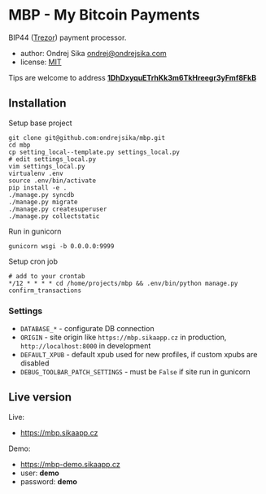 # MBP - My Bitcoin Payments

BIP44 ([Trezor](http://bitcointrezor.com)) payment processor.

- author: Ondrej Sika <ondrej@ondrejsika.com>
- license: [MIT](https://ondrejsika.com/license/mit.txt)

Tips are welcome to address [__1DhDxyquETrhKk3m6TkHreegr3yFmf8FkB__](https://blockchain.info/address/1DhDxyquETrhKk3m6TkHreegr3yFmf8FkB)

## Installation

Setup base project

    git clone git@github.com:ondrejsika/mbp.git
    cd mbp
    cp setting_local--template.py settings_local.py
    # edit settings_local.py
    vim settings_local.py
    virtualenv .env
    source .env/bin/activate
    pip install -e .
    ./manage.py syncdb
    ./manage.py migrate
    ./manage.py createsuperuser
    ./manage.py collectstatic

Run in gunicorn

    gunicorn wsgi -b 0.0.0.0:9999

Setup cron job

    # add to your crontab
    */12 * * * * cd /home/projects/mbp && .env/bin/python manage.py confirm_transactions


### Settings

- `DATABASE_*` - configurate DB connection
- `ORIGIN` - site origin like `https://mbp.sikaapp.cz` in production, `http://localhost:8000` in development
- `DEFAULT_XPUB` - default xpub used for new profiles, if custom xpubs are disabled
- `DEBUG_TOOLBAR_PATCH_SETTINGS` - must be `False` if site run in gunicorn

## Live version

Live:

- <https://mbp.sikaapp.cz>

Demo:

- <https://mbp-demo.sikaapp.cz>
- user: __demo__
- password: __demo__
